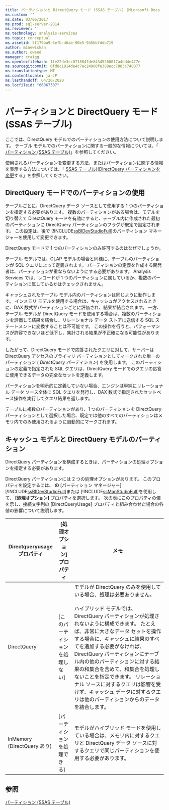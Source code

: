```yaml
---
title: パーティションと DirectQuery モード (SSAS テーブル) |Microsoft Docs
ms.custom: ''
ms.date: 03/06/2017
ms.prod: sql-server-2014
ms.reviewer: ''
ms.technology: analysis-services
ms.topic: conceptual
ms.assetid: 5f179ba9-6efb-46ae-90e5-945bbfddb719
author: minewiskan
ms.author: owend
manager: craigg
ms.openlocfilehash: 1fe22de3cc0718647de84345260017a4dd4e477e
ms.sourcegitcommit: 6fd8c1914de4c7ac24900fe388ecc7883c740077
ms.translationtype: MT
ms.contentlocale: ja-JP
ms.lasthandoff: 04/26/2020
ms.locfileid: "66067307"
---
```

# <a name="partitions-and-directquery-mode-ssas-tabular"></a>パーティションと DirectQuery モード (SSAS テーブル)
  ここでは、DirectQuery モデルでのパーティションの使用方法について説明します。 テーブル モデルでのパーティションに関する一般的な情報については、「 [パーティション (SSAS テーブル)](partitions-ssas-tabular.md)」を参照してください。  
  
 使用されるパーティションを変更する方法、またはパーティションに関する情報を表示する方法については、「 [SSAS テーブル&#41;&#40;DirectQuery パーティションを変更](../change-the-directquery-partition-ssas-tabular.md)する」を参照してください。  
  
## <a name="using-partitions-in-directquery-mode"></a>DirectQuery モードでのパーティションの使用  
 テーブルごとに、DirectQuery データ ソースとして使用する 1 つのパーティションを指定する必要があります。  複数のパーティションがある場合は、モデルを切り替えて DirectQuery モードを有効にすると、テーブル内に作成された最初のパーティションに DirectQuery パーティションのフラグが既定で設定されます。 この設定は、後で [!INCLUDE[ssBIDevStudioFull](../../includes/ssbidevstudiofull-md.md)]のパーティション マネージャーを使用して変更できます。  
  
 DirectQuery モードで 1 つのパーティションのみ許可するのはなぜでしょうか。  
  
 テーブル モデルでは、OLAP モデルの場合と同様に、テーブルのパーティションが SQL クエリによって定義されます。 パーティションの定義を作成する開発者は、パーティションが重ならないようにする必要があります。 Analysis Services では、レコードが 1 つのパーティションに属しているか、複数のパーティションに属しているかはチェックされません。  
  
 キャッシュされたテーブル モデル内のパーティションは同じように動作します。 インメモリ モデルを使用する場合は、キャッシュがアクセスされるときに、DAX 数式がパーティションごとに評価され、結果が結合されます。 一方、テーブル モデルが DirectQuery モードを使用する場合は、複数のパーティションを評価して結果を結合し、リレーショナル データ ストアに送信する SQL ステートメントに変換することは不可能です。 この操作を行うと、パフォーマンスが許容できないほど低下し、集計される結果が不正確になる可能性があります。  
  
 したがって、DirectQuery モードで応答されたクエリに対して、サーバーは DirectQuery アクセスのプライマリ パーティションとしてマークされた単一のパーティション ( *DirectQuery パーティション*) を使用します。  このパーティションの定義で指定された SQL クエリは、DirectQuery モードでのクエリの応答に使用できるデータの完全なセットを定義します。  
  
 パーティションを明示的に定義していない場合、エンジンは単純にリレーショナル データ ソース全体に SQL クエリを発行し、DAX 数式で指定されたセットベース操作を実行してクエリ結果を返します。  
  
 テーブルに複数のパーティションがあり、1 つのパーティションを DirectQuery パーティションとして選択した場合、既定では他のすべてのパーティションはメモリ内でのみ使用されるように自動的にマークされます。  
  
## <a name="partitions-in-cached-models-and-in-directquery-models"></a>キャッシュ モデルと DirectQuery モデルのパーティション  
 DirectQuery パーティションを構成するときは、パーティションの処理オプションを指定する必要があります。  
  
 DirectQuery パーティションには 2 つの処理オプションがあります。 このプロパティを設定するには、 **の** [パーティション マネージャー] [!INCLUDE[ssBIDevStudioFull](../../includes/ssbidevstudiofull-md.md)]または [!INCLUDE[ssManStudioFull](../../includes/ssmanstudiofull-md.md)]を使用して、 **[処理オプション]** プロパティを選択します。 次の表にこのプロパティの値を示し、接続文字列の [DirectQueryUsage] プロパティと組み合わせた場合の各値の影響について説明します。  
  
|**Directqueryusage**プロパティ|**[処理オプション]** プロパティ|メモ|  
|-----------------------------------|------------------------------------|-----------|  
|DirectQuery|[このパーティションを処理しない]|モデルが DirectQuery のみを使用している場合、処理は必要ありません。<br /><br /> ハイブリッド モデルでは、DirectQuery パーティションが処理されないように構成できます。 たとえば、非常に大きなデータ セットを操作する場合に、キャッシュに結果のすべてを追加する必要がなければ、DirectQuery パーティションにテーブル内の他のパーティションに対する結果の和集合を含めて、和集合を処理しないことを指定できます。 リレーショナル ソースに対するクエリは影響を受けず、キャッシュ データに対するクエリは他のパーティションからのデータを結合します。|  
|InMemory (DirectQuery あり)|[パーティションを処理できる]|モデルがハイブリッド モードを使用している場合は、メモリ内に対するクエリと DirectQuery データ ソースに対するクエリで同じパーティションを使用する必要があります。|  
  
## <a name="see-also"></a>参照  
 [パーティション (SSAS テーブル)](partitions-ssas-tabular.md)  
  
  
